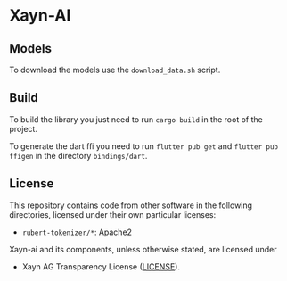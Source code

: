 # Xayn-AI

## Models
To download the models use the `download_data.sh` script.

## Build
To build the library you just need to run `cargo build` in the root of the project.

To generate the dart ffi you need to run `flutter pub get` and `flutter pub ffigen` in
the directory `bindings/dart`.

## License

This repository contains code from other software in the following
directories, licensed under their own particular licenses:

 * `rubert-tokenizer/*`: Apache2

Xayn-ai and its components, unless otherwise stated, are licensed under
 * Xayn AG Transparency License ([LICENSE](LICENSE)).
